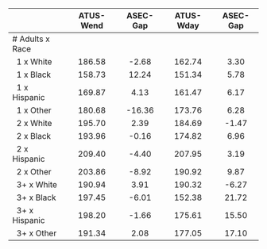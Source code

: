 
|                      |    ATUS-Wend |     ASEC-Gap |    ATUS-Wday |     ASEC-Gap |
| -------------------- | :----------: | :----------: | :----------: | :----------: |
| # Adults x Race      |              |              |              |              |
| &nbsp;&nbsp;1 x White |       186.58 |        -2.68 |       162.74 |         3.30 |
| &nbsp;&nbsp;1 x Black |       158.73 |        12.24 |       151.34 |         5.78 |
| &nbsp;&nbsp;1 x Hispanic |       169.87 |         4.13 |       161.47 |         6.17 |
| &nbsp;&nbsp;1 x Other |       180.68 |       -16.36 |       173.76 |         6.28 |
| &nbsp;&nbsp;2 x White |       195.70 |         2.39 |       184.69 |        -1.47 |
| &nbsp;&nbsp;2 x Black |       193.96 |        -0.16 |       174.82 |         6.96 |
| &nbsp;&nbsp;2 x Hispanic |       209.40 |        -4.40 |       207.95 |         3.19 |
| &nbsp;&nbsp;2 x Other |       203.86 |        -8.92 |       190.92 |         9.87 |
| &nbsp;&nbsp;3+ x White |       190.94 |         3.91 |       190.32 |        -6.27 |
| &nbsp;&nbsp;3+ x Black |       197.45 |        -6.01 |       152.38 |        21.72 |
| &nbsp;&nbsp;3+ x Hispanic |       198.20 |        -1.66 |       175.61 |        15.50 |
| &nbsp;&nbsp;3+ x Other |       191.34 |         2.08 |       177.05 |        17.10 |

